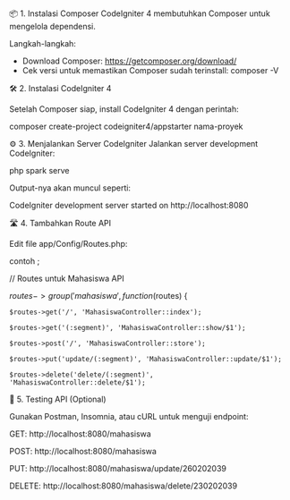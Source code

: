 📦 1. Instalasi Composer
CodeIgniter 4 membutuhkan Composer untuk mengelola dependensi.

Langkah-langkah:
- Download Composer:
https://getcomposer.org/download/
- Cek versi untuk memastikan Composer sudah terinstall:
composer -V

🛠️ 2. Instalasi CodeIgniter 4

Setelah Composer siap, install CodeIgniter 4 dengan perintah:

composer create-project codeigniter4/appstarter nama-proyek


⚙️ 3. Menjalankan Server CodeIgniter
Jalankan server development CodeIgniter:

php spark serve

Output-nya akan muncul seperti:

CodeIgniter development server started on http://localhost:8080


🛣️ 4. Tambahkan Route API

Edit file app/Config/Routes.php:


contoh ;


// Routes untuk Mahasiswa API


$routes->group('mahasiswa', function($routes) {

    $routes->get('/', 'MahasiswaController::index');
    
    $routes->get('(:segment)', 'MahasiswaController::show/$1');
    
    $routes->post('/', 'MahasiswaController::store');
    
    $routes->put('update/(:segment)', 'MahasiswaController::update/$1');
    
    $routes->delete('delete/(:segment)', 'MahasiswaController::delete/$1');
    
    
🧪 5. Testing API (Optional)

Gunakan Postman, Insomnia, atau cURL untuk menguji endpoint:

GET: http://localhost:8080/mahasiswa

POST: http://localhost:8080/mahasiswa

PUT: http://localhost:8080/mahasiswa/update/260202039

DELETE: http://localhost:8080/mahasiswa/delete/230202039

